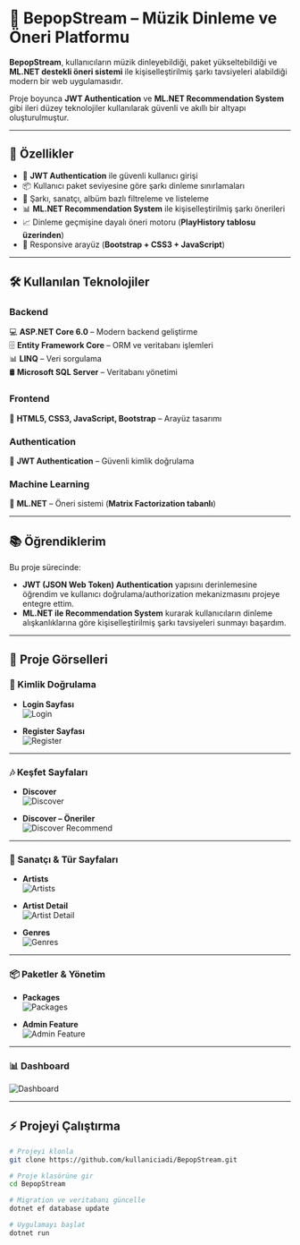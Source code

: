 # 🎵 BepopStream – Müzik Dinleme ve Öneri Platformu  

**BepopStream**, kullanıcıların müzik dinleyebildiği, paket yükseltebildiği ve **ML.NET destekli öneri sistemi** ile kişiselleştirilmiş şarkı tavsiyeleri alabildiği modern bir web uygulamasıdır.  

Proje boyunca **JWT Authentication** ve **ML.NET Recommendation System** gibi ileri düzey teknolojiler kullanılarak güvenli ve akıllı bir altyapı oluşturulmuştur.  

---

## 🚀 Özellikler  

- 🔐 **JWT Authentication** ile güvenli kullanıcı girişi  
- 📦 Kullanıcı paket seviyesine göre şarkı dinleme sınırlamaları  
- 🎵 Şarkı, sanatçı, albüm bazlı filtreleme ve listeleme  
- 📊 **ML.NET Recommendation System** ile kişiselleştirilmiş şarkı önerileri  
- 📈 Dinleme geçmişine dayalı öneri motoru (**PlayHistory tablosu üzerinden**)  
- 🎨 Responsive arayüz (**Bootstrap + CSS3 + JavaScript**)  

---

## 🛠 Kullanılan Teknolojiler  

### Backend  
💻 **ASP.NET Core 6.0** – Modern backend geliştirme  
🗄 **Entity Framework Core** – ORM ve veritabanı işlemleri  
📊 **LINQ** – Veri sorgulama  
🛢 **Microsoft SQL Server** – Veritabanı yönetimi  

### Frontend  
🎨 **HTML5, CSS3, JavaScript, Bootstrap** – Arayüz tasarımı  

### Authentication  
🔐 **JWT Authentication** – Güvenli kimlik doğrulama  

### Machine Learning  
🤖 **ML.NET** – Öneri sistemi (**Matrix Factorization tabanlı**)  

---

## 📚 Öğrendiklerim  

Bu proje sürecinde:  
- **JWT (JSON Web Token) Authentication** yapısını derinlemesine öğrendim ve kullanıcı doğrulama/authorization mekanizmasını projeye entegre ettim.  
- **ML.NET ile Recommendation System** kurarak kullanıcıların dinleme alışkanlıklarına göre kişiselleştirilmiş şarkı tavsiyeleri sunmayı başardım.  

---

## 📸 Proje Görselleri  

### 🔑 Kimlik Doğrulama  
- **Login Sayfası**  
  ![Login](Images/Login.png)  

- **Register Sayfası**  
  ![Register](Images/Register.png)  

---

### 🎶 Keşfet Sayfaları  
- **Discover**  
  ![Discover](Images/Discover.png)  

- **Discover – Öneriler**  
  ![Discover Recommend](Images/Discover_Recommend.png)  

---

### 🎼 Sanatçı & Tür Sayfaları  
- **Artists**  
  ![Artists](Images/Artists.png)  

- **Artist Detail**  
  ![Artist Detail](Images/Artist_Detail.png)  

- **Genres**  
  ![Genres](Images/Genres.png)  

---

### 📦 Paketler & Yönetim  
- **Packages**  
  ![Packages](Images/Packages.png)  

- **Admin Feature**  
  ![Admin Feature](Images/Admin_Feature.png)  

---

### 📊 Dashboard  
![Dashboard](Images/Dashboard.png)  

---

## ⚡ Projeyi Çalıştırma  

```bash
# Projeyi klonla
git clone https://github.com/kullaniciadi/BepopStream.git

# Proje klasörüne gir
cd BepopStream

# Migration ve veritabanı güncelle
dotnet ef database update

# Uygulamayı başlat
dotnet run

